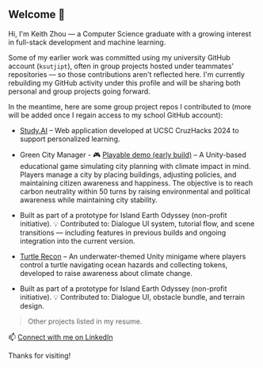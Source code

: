 ## Welcome 👋

Hi, I'm Keith Zhou — a Computer Science graduate with a growing interest in full-stack development and machine learning.

Some of my earlier work was committed using my university GitHub account (`ksutjipt`), often in group projects hosted under teammates' repositories — so those contributions aren't reflected here. I'm currently rebuilding my GitHub activity under this profile and will be sharing both personal and group projects going forward.

In the meantime, here are some group project repos I contributed to (more will be added once I regain access to my school GitHub account):

- [Study.AI](https://github.com/Keith-Zhou/cruzhacks24) – Web application developed at UCSC CruzHacks 2024 to support personalized learning.

- Green City Manager - 🎮 [Playable demo (early build)](https://apileofbacon.itch.io/green-city-manager) – A Unity-based educational game simulating city planning with climate impact in mind. Players manage a city by placing buildings, adjusting policies, and maintaining citizen awareness and happiness. The objective is to reach carbon neutrality within 50 turns by raising environmental and political awareness while maintaining city stability.
-   Built as part of a prototype for Island Earth Odyssey (non-profit initiative).
  💡 Contributed to: Dialogue UI system, tutorial flow, and scene transitions — including features in previous builds and ongoing integration into the current version.

- [Turtle Recon](https://github.com/HershR/Turtle_Recon_Prototype) – An underwater-themed Unity minigame where players control a turtle navigating ocean hazards and collecting tokens, developed to raise awareness about climate change.
-   Built as part of a prototype for Island Earth Odyssey (non-profit initiative).
  💡 Contributed to: Dialogue UI, obstacle bundle, and terrain design.

> Other projects listed in my resume.

📫 [Connect with me on LinkedIn](www.linkedin.com/in/keith-zhou)

Thanks for visiting!
